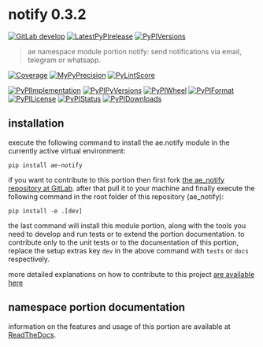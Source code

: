 <!-- THIS FILE IS EXCLUSIVELY MAINTAINED by the project ae.ae V0.3.90 -->
<!-- THIS FILE IS EXCLUSIVELY MAINTAINED by the project aedev.tpl_namespace_root V0.3.12 -->
# notify 0.3.2

[![GitLab develop](https://img.shields.io/gitlab/pipeline/ae-group/ae_notify/develop?logo=python)](
    https://gitlab.com/ae-group/ae_notify)
[![LatestPyPIrelease](
    https://img.shields.io/gitlab/pipeline/ae-group/ae_notify/release0.3.1?logo=python)](
    https://gitlab.com/ae-group/ae_notify/-/tree/release0.3.1)
[![PyPIVersions](https://img.shields.io/pypi/v/ae_notify)](
    https://pypi.org/project/ae-notify/#history)

>ae namespace module portion notify: send notifications via email, telegram or whatsapp.

[![Coverage](https://ae-group.gitlab.io/ae_notify/coverage.svg)](
    https://ae-group.gitlab.io/ae_notify/coverage/index.html)
[![MyPyPrecision](https://ae-group.gitlab.io/ae_notify/mypy.svg)](
    https://ae-group.gitlab.io/ae_notify/lineprecision.txt)
[![PyLintScore](https://ae-group.gitlab.io/ae_notify/pylint.svg)](
    https://ae-group.gitlab.io/ae_notify/pylint.log)

[![PyPIImplementation](https://img.shields.io/pypi/implementation/ae_notify)](
    https://gitlab.com/ae-group/ae_notify/)
[![PyPIPyVersions](https://img.shields.io/pypi/pyversions/ae_notify)](
    https://gitlab.com/ae-group/ae_notify/)
[![PyPIWheel](https://img.shields.io/pypi/wheel/ae_notify)](
    https://gitlab.com/ae-group/ae_notify/)
[![PyPIFormat](https://img.shields.io/pypi/format/ae_notify)](
    https://pypi.org/project/ae-notify/)
[![PyPILicense](https://img.shields.io/pypi/l/ae_notify)](
    https://gitlab.com/ae-group/ae_notify/-/blob/develop/LICENSE.md)
[![PyPIStatus](https://img.shields.io/pypi/status/ae_notify)](
    https://libraries.io/pypi/ae-notify)
[![PyPIDownloads](https://img.shields.io/pypi/dm/ae_notify)](
    https://pypi.org/project/ae-notify/#files)


## installation


execute the following command to install the
ae.notify module
in the currently active virtual environment:
 
```shell script
pip install ae-notify
```

if you want to contribute to this portion then first fork
[the ae_notify repository at GitLab](
https://gitlab.com/ae-group/ae_notify "ae.notify code repository").
after that pull it to your machine and finally execute the
following command in the root folder of this repository
(ae_notify):

```shell script
pip install -e .[dev]
```

the last command will install this module portion, along with the tools you need
to develop and run tests or to extend the portion documentation. to contribute only to the unit tests or to the
documentation of this portion, replace the setup extras key `dev` in the above command with `tests` or `docs`
respectively.

more detailed explanations on how to contribute to this project
[are available here](
https://gitlab.com/ae-group/ae_notify/-/blob/develop/CONTRIBUTING.rst)


## namespace portion documentation

information on the features and usage of this portion are available at
[ReadTheDocs](
https://ae.readthedocs.io/en/latest/_autosummary/ae.notify.html
"ae_notify documentation").
